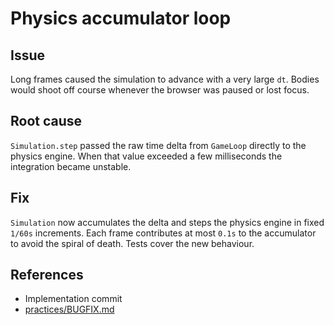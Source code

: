 # Physics accumulator loop

## Issue
Long frames caused the simulation to advance with a very large `dt`. Bodies would shoot off course whenever the browser was paused or lost focus.

## Root cause
`Simulation.step` passed the raw time delta from `GameLoop` directly to the physics engine. When that value exceeded a few milliseconds the integration became unstable.

## Fix
`Simulation` now accumulates the delta and steps the physics engine in fixed `1/60s` increments. Each frame contributes at most `0.1s` to the accumulator to avoid the spiral of death. Tests cover the new behaviour.

## References
- Implementation commit
- [practices/BUGFIX.md](../../practices/BUGFIX.md)
